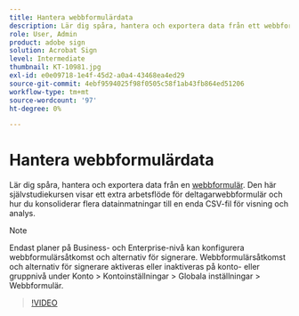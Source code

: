 ```yaml
---
title: Hantera webbformulärdata
description: Lär dig spåra, hantera och exportera data från ett webbformulär
role: User, Admin
product: adobe sign
solution: Acrobat Sign
level: Intermediate
thumbnail: KT-10981.jpg
exl-id: e0e09718-1e4f-45d2-a0a4-43468ea4ed29
source-git-commit: 4ebf9594025f98f0505c58f1ab43fb864ed51206
workflow-type: tm+mt
source-wordcount: '97'
ht-degree: 0%

---
```


# Hantera webbformulärdata

Lär dig spåra, hantera och exportera data från en [webbformulär](webform.md). Den här självstudiekursen visar ett extra arbetsflöde för deltagarwebbformulär och hur du konsoliderar flera datainmatningar till en enda CSV-fil för visning och analys.

>[!NOTE]
>
>Endast planer på Business- och Enterprise-nivå kan konfigurera webbformulärsåtkomst och alternativ för signerare. Webbformulärsåtkomst och alternativ för signerare aktiveras eller inaktiveras på konto- eller gruppnivå under Konto > Kontoinställningar > Globala inställningar > Webbformulär.

>[!VIDEO](https://video.tv.adobe.com/v/3409607?quality=12&learn=on&hidetitle=true)
